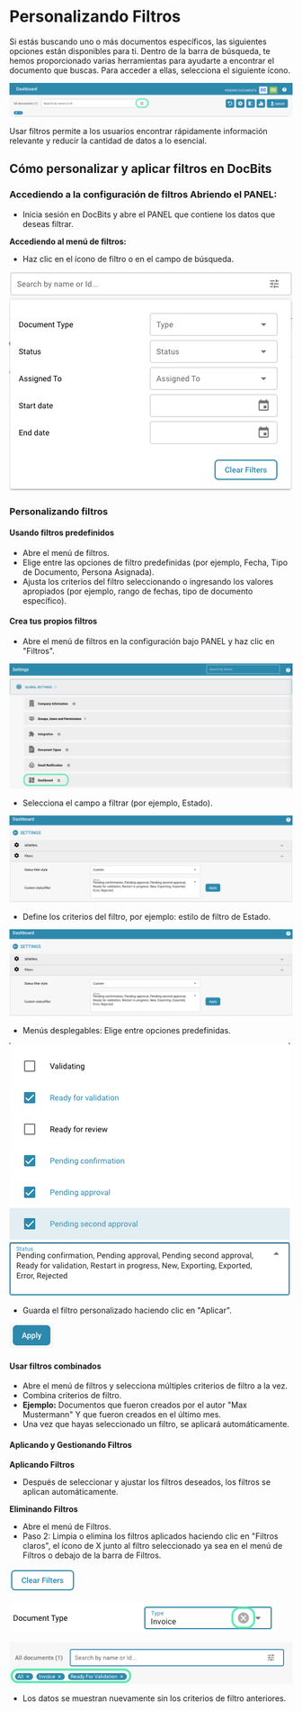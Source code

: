 # Personalizando Filtros

Si estás buscando uno o más documentos específicos, las siguientes opciones están disponibles para ti. Dentro de la barra de búsqueda, te hemos proporcionado varias herramientas para ayudarte a encontrar el documento que buscas. Para acceder a ellas, selecciona el siguiente ícono.

![](https://raw.githubusercontent.com/Fellow-Consulting-AG/docbits/refs/heads/main/readme/.gitbook/assets/customizing_filters_1.png)

Usar filtros permite a los usuarios encontrar rápidamente información relevante y reducir la cantidad de datos a lo esencial.

## Cómo personalizar y aplicar filtros en DocBits

### Accediendo a la configuración de filtros Abriendo el PANEL:

* Inicia sesión en DocBits y abre el PANEL que contiene los datos que deseas filtrar.

**Accediendo al menú de filtros:**

* Haz clic en el ícono de filtro o en el campo de búsqueda.

![](https://raw.githubusercontent.com/Fellow-Consulting-AG/docbits/refs/heads/main/readme/.gitbook/assets/customizing_filters_2.png)

### Personalizando filtros

#### **Usando filtros predefinidos**

* Abre el menú de filtros.
* Elige entre las opciones de filtro predefinidas (por ejemplo, Fecha, Tipo de Documento, Persona Asignada).
* Ajusta los criterios del filtro seleccionando o ingresando los valores apropiados (por ejemplo, rango de fechas, tipo de documento específico).

#### **Crea tus propios filtros**

* Abre el menú de filtros en la configuración bajo PANEL y haz clic en "Filtros".

![](https://raw.githubusercontent.com/Fellow-Consulting-AG/docbits/refs/heads/main/readme/.gitbook/assets/customizing_filters_3.png)

* Selecciona el campo a filtrar (por ejemplo, Estado).

![](https://raw.githubusercontent.com/Fellow-Consulting-AG/docbits/refs/heads/main/readme/.gitbook/assets/customizing_filters_4.png)

* Define los criterios del filtro, por ejemplo: estilo de filtro de Estado.

![](https://raw.githubusercontent.com/Fellow-Consulting-AG/docbits/refs/heads/main/readme/.gitbook/assets/customizing_filters_4.png)

* Menús desplegables: Elige entre opciones predefinidas.

![](https://raw.githubusercontent.com/Fellow-Consulting-AG/docbits/refs/heads/main/readme/.gitbook/assets/customizing_filters_6.png)

* Guarda el filtro personalizado haciendo clic en "Aplicar".

![](https://raw.githubusercontent.com/Fellow-Consulting-AG/docbits/refs/heads/main/readme/.gitbook/assets/customizing_filters_7.png)

#### **Usar filtros combinados**

* Abre el menú de filtros y selecciona múltiples criterios de filtro a la vez.
* Combina criterios de filtro.
* **Ejemplo:** Documentos que fueron creados por el autor "Max Mustermann" Y que fueron creados en el último mes.
* Una vez que hayas seleccionado un filtro, se aplicará automáticamente.

#### **Aplicando y Gestionando Filtros**

**Aplicando Filtros**

* Después de seleccionar y ajustar los filtros deseados, los filtros se aplican automáticamente.

**Eliminando Filtros**

* Abre el menú de Filtros.
* Paso 2: Limpia o elimina los filtros aplicados haciendo clic en "Filtros claros", el ícono de X junto al filtro seleccionado ya sea en el menú de Filtros o debajo de la barra de Filtros.

![](https://raw.githubusercontent.com/Fellow-Consulting-AG/docbits/refs/heads/main/readme/.gitbook/assets/customizing_filters_8.png)

![](https://raw.githubusercontent.com/Fellow-Consulting-AG/docbits/refs/heads/main/readme/.gitbook/assets/customizing_filters_9.png)

![](https://raw.githubusercontent.com/Fellow-Consulting-AG/docbits/refs/heads/main/readme/.gitbook/assets/customizing_filters_10.png)

* Los datos se muestran nuevamente sin los criterios de filtro anteriores.
